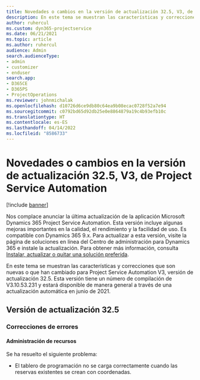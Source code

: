 ```yaml
---
title: Novedades o cambios en la versión de actualización 32.5, V3, de Project Service Automation
description: En este tema se muestran las características y correcciones que están disponibles en la versión de actualización 32.5, V3, de Project Service Automation.
author: ruhercul
ms.custom: dyn365-projectservice
ms.date: 06/21/2021
ms.topic: article
ms.author: ruhercul
audience: Admin
search.audienceType:
- admin
- customizer
- enduser
search.app:
- D365CE
- D365PS
- ProjectOperations
ms.reviewer: johnmichalak
ms.openlocfilehash: d10726d6ce9db80c64ea9b08ecac0728f52a7e94
ms.sourcegitcommit: c0792bd65d92db25e0e8864879a19c4b93efb10c
ms.translationtype: HT
ms.contentlocale: es-ES
ms.lasthandoff: 04/14/2022
ms.locfileid: "8586733"
---
```

# <a name="whats-new-or-changed-in-project-service-automation-update-release-325-v3"></a>Novedades o cambios en la versión de actualización 32.5, V3, de Project Service Automation

[!include [banner](../includes/psa-now-project-operations.md)]

Nos complace anunciar la última actualización de la aplicación Microsoft Dynamics 365 Project Service Automation. Esta versión incluye algunas mejoras importantes en la calidad, el rendimiento y la facilidad de uso. Es compatible con Dynamics 365 9.x. Para actualizar a esta versión, visite la página de soluciones en línea del Centro de administración para Dynamics 365 e instale la actualización. Para obtener más información, consulta [Instalar, actualizar o quitar una solución preferida](/power-platform/admin/install-remove-preferred-solution).

En este tema se muestran las características y correcciones que son nuevas o que han cambiado para Project Service Automation V3, versión de actualización 32.5. Esta versión tiene un número de compilación de V3.10.53.231 y estará disponible de manera general a través de una actualización automática en junio de 2021.

## <a name="update-release-325"></a>Versión de actualización 32.5

### <a name="bug-fixes"></a>Correcciones de errores

#### <a name="resource-management"></a>Administración de recursos

Se ha resuelto el siguiente problema:

- El tablero de programación no se carga correctamente cuando las reservas existentes se crean con coordenadas.

